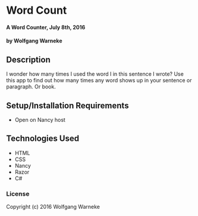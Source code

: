 # Word Count

#### A Word Counter, July 8th, 2016

#### by Wolfgang Warneke

## Description

I wonder how many times I used the word I in this sentence I wrote?  Use this app to find out how many times any word shows up in your sentence or paragraph.  Or book.

## Setup/Installation Requirements

* Open on Nancy host

## Technologies Used

* HTML
* CSS
* Nancy
* Razor
* C#

### License

Copyright (c) 2016 Wolfgang Warneke
